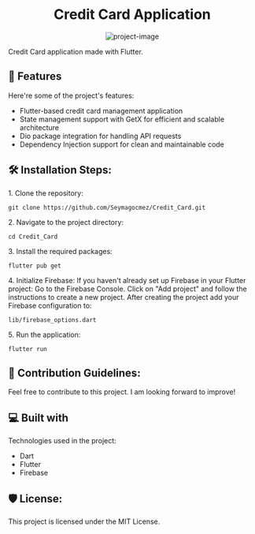 <h1 align="center" id="title">Credit Card Application</h1>

<p align="center"><img src="https://socialify.git.ci/Seymagocmez/Flutter_Credit_Card/image?font=Raleway&amp;language=1&amp;name=1&amp;owner=1&amp;stargazers=1&amp;theme=Dark" alt="project-image"></p>

<p id="description">Credit Card application made with Flutter.</p>

  
  
<h2>🧐 Features</h2>

Here're some of the project's features:

*   Flutter-based credit card management application
*   State management support with GetX for efficient and scalable architecture
*   Dio package integration for handling API requests
*   Dependency Injection support for clean and maintainable code

<h2>🛠️ Installation Steps:</h2>

<p>1. Clone the repository:</p>

```
git clone https://github.com/Seymagocmez/Credit_Card.git
```

<p>2. Navigate to the project directory:</p>

```
cd Credit_Card
```

<p>3. Install the required packages:</p>

```
flutter pub get
```

<p>4. Initialize Firebase: If you haven't already set up Firebase in your Flutter project: Go to the Firebase Console. Click on "Add project" and follow the instructions to create a new project. After creating the project add your Firebase configuration to:</p>

```
lib/firebase_options.dart
```

<p>5. Run the application:</p>

```
flutter run
```

<h2>🍰 Contribution Guidelines:</h2>

Feel free to contribute to this project. I am looking forward to improve!

  
  
<h2>💻 Built with</h2>

Technologies used in the project:

*   Dart
*   Flutter
*   Firebase

<h2>🛡️ License:</h2>

This project is licensed under the MIT License.
